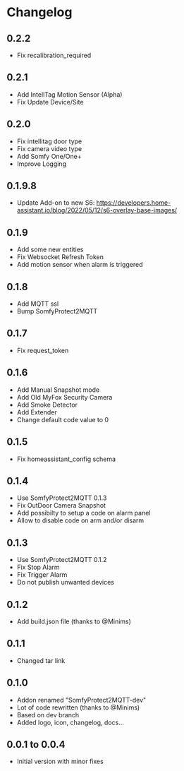 # Changelog

## 0.2.2

- Fix recalibration_required

## 0.2.1

- Add IntellTag Motion Sensor (Alpha)
- Fix Update Device/Site

## 0.2.0

- Fix intellitag door type
- Fix camera video type
- Add Somfy One/One+
- Improve Logging

## 0.1.9.8

- Update Add-on to new S6: https://developers.home-assistant.io/blog/2022/05/12/s6-overlay-base-images/

## 0.1.9

- Add some new entities
- Fix Websocket Refresh Token
- Add motion sensor when alarm is triggered

## 0.1.8

- Add MQTT ssl
- Bump SomfyProtect2MQTT

## 0.1.7

- Fix request_token

## 0.1.6

- Add Manual Snapshot mode
- Add Old MyFox Security Camera
- Add Smoke Detector
- Add Extender
- Change default code value to 0

## 0.1.5

- Fix homeassistant_config schema

## 0.1.4

- Use SomfyProtect2MQTT 0.1.3
- Fix OutDoor Camera Snapshot
- Add possibilty to setup a code on alarm panel
- Allow to disable code on arm and/or disarm

## 0.1.3

- Use SomfyProtect2MQTT 0.1.2
- Fix Stop Alarm
- Fix Trigger Alarm
- Do not publish unwanted devices

## 0.1.2

- Add build.json file (thanks to @Minims)

## 0.1.1

- Changed tar link

## 0.1.0

- Addon renamed "SomfyProtect2MQTT-dev"
- Lot of code rewritten (thanks to @Minims)
- Based on dev branch
- Added logo, icon, changelog, docs...

## 0.0.1 to 0.0.4

- Initial version with minor fixes

